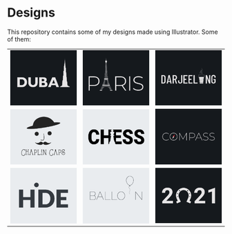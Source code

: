 # Designs
This repository contains some of my designs made using Illustrator.
Some of them:
<table>
    <tr>
      <td><img src="2020-12/png/14.12.2020.png"></td>
      <td><img src="2020-12/png/18.12.2020.png"></td>
      <td><img src="2020-12/png/31.12.2020.png"></td>
    </tr>
    <tr>
      <td><img src="2020-11/png/18.11.2020.png"></td>
      <td><img src="2020-11/png/20.11.2020.png"></td>
      <td><img src="2020-12/png/12.12.2020.png"></td>
    </tr>
    <tr>
      <td><img src="2020-11/png/23.11.2020.png"></td>
      <td><img src="2020-11/png/22.11.2020.png"></td>
      <td><img src="2021-01/png/01.01.2021.png"></td>
    </tr>
</table>
